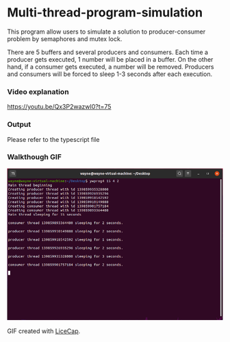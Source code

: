 # Multi-thread-program-simulation

This program allow users to simulate a solution to producer-consumer problem by semaphores and mutex lock.

There are 5 buffers and several producers and consumers. Each time a producer gets executed, 1 number will be placed in a buffer. On the other hand, if a consumer gets executed, a number will be removed. Producers and consumers will be forced to sleep 1-3 seconds after each execution.

### Video explanation
https://youtu.be/Qx3P2wazwI0?t=75

### Output
Please refer to the typescript file

### Walkthough GIF

<img src='test run.gif' title='test run' width='800' alt='test run' />

GIF created with [LiceCap](http://www.cockos.com/licecap/).
